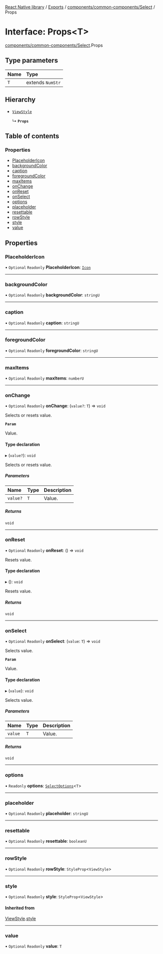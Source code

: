 [React Native library](../index.md) / [Exports](../modules.md) / [components/common-components/Select](../modules/components_common_components_Select.md) / Props

# Interface: Props\<T\>

[components/common-components/Select](../modules/components_common_components_Select.md).Props

## Type parameters

| Name | Type |
| :------ | :------ |
| `T` | extends `NumStr` |

## Hierarchy

- [`ViewStyle`](types_CommonNativeProps.ViewStyle.md)

  ↳ **`Props`**

## Table of contents

### Properties

- [PlaceholderIcon](components_common_components_Select.Props.md#placeholdericon)
- [backgroundColor](components_common_components_Select.Props.md#backgroundcolor)
- [caption](components_common_components_Select.Props.md#caption)
- [foregroundColor](components_common_components_Select.Props.md#foregroundcolor)
- [maxItems](components_common_components_Select.Props.md#maxitems)
- [onChange](components_common_components_Select.Props.md#onchange)
- [onReset](components_common_components_Select.Props.md#onreset)
- [onSelect](components_common_components_Select.Props.md#onselect)
- [options](components_common_components_Select.Props.md#options)
- [placeholder](components_common_components_Select.Props.md#placeholder)
- [resettable](components_common_components_Select.Props.md#resettable)
- [rowStyle](components_common_components_Select.Props.md#rowstyle)
- [style](components_common_components_Select.Props.md#style)
- [value](components_common_components_Select.Props.md#value)

## Properties

### PlaceholderIcon

• `Optional` `Readonly` **PlaceholderIcon**: [`Icon`](icons_icons_common_types.Icon.md)

___

### backgroundColor

• `Optional` `Readonly` **backgroundColor**: `stringU`

___

### caption

• `Optional` `Readonly` **caption**: `stringU`

___

### foregroundColor

• `Optional` `Readonly` **foregroundColor**: `stringU`

___

### maxItems

• `Optional` `Readonly` **maxItems**: `numberU`

___

### onChange

• `Optional` `Readonly` **onChange**: (`value?`: `T`) => `void`

Selects or resets value.

**`Param`**

Value.

#### Type declaration

▸ (`value?`): `void`

Selects or resets value.

##### Parameters

| Name | Type | Description |
| :------ | :------ | :------ |
| `value?` | `T` | Value. |

##### Returns

`void`

___

### onReset

• `Optional` `Readonly` **onReset**: () => `void`

Resets value.

#### Type declaration

▸ (): `void`

Resets value.

##### Returns

`void`

___

### onSelect

• `Optional` `Readonly` **onSelect**: (`value`: `T`) => `void`

Selects value.

**`Param`**

Value.

#### Type declaration

▸ (`value`): `void`

Selects value.

##### Parameters

| Name | Type | Description |
| :------ | :------ | :------ |
| `value` | `T` | Value. |

##### Returns

`void`

___

### options

• `Readonly` **options**: [`SelectOptions`](../modules/components_common_components_Select.md#selectoptions)\<`T`\>

___

### placeholder

• `Optional` `Readonly` **placeholder**: `stringU`

___

### resettable

• `Optional` `Readonly` **resettable**: `booleanU`

___

### rowStyle

• `Optional` `Readonly` **rowStyle**: `StyleProp`\<`ViewStyle`\>

___

### style

• `Optional` `Readonly` **style**: `StyleProp`\<`ViewStyle`\>

#### Inherited from

[ViewStyle](types_CommonNativeProps.ViewStyle.md).[style](types_CommonNativeProps.ViewStyle.md#style)

___

### value

• `Optional` `Readonly` **value**: `T`
